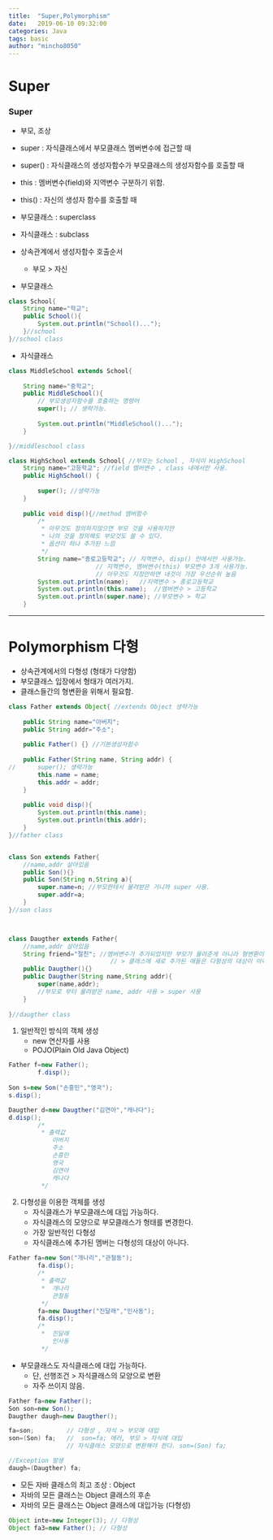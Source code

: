 ```yaml
---
title:  "Super,Polymorphism"
date:   2019-06-10 09:32:00
categories: Java
tags: basic
author: "mincho8050"
---
```


# Super



### Super

- 부모, 조상
- super  :  자식클래스에서 부모클래스 멤버변수에 접근할 때
- super()  :  자식클래스의 생성자함수가 부모클래스의 생성자함수를 호출할 때
- this  :  멤버변수(field)와 지역변수 구분하기 위함.
- this()  :  자신의 생성자 함수를 호출할 때
- 부모클래스  :  superclass
- 자식클래스  :  subclass
- 상속관계에서 생성자함수 호출순서
  - 부모 > 자신



- 부모클래스

```java
class School{
	String name="학교";
	public School(){
		System.out.println("School()...");
	}//school
}//school class

```

- 자식클래스

```java
class MiddleSchool extends School{
	
	String name="중학교";
	public MiddleSchool(){
		// 부모생성자함수를 호출하는 명령어 
		super(); // 생략가능.
		
		System.out.println("MiddleSchool()...");
	}

}//middleschool class

class HighSchool extends School{ //부모는 School , 자식이 HighSchool
	String name="고등학교";	//field 멤버변수 , class 내에서만 사용.
	public HighSchool() {
		
		super(); //생략가능
	}
    
    public void disp(){//method 멤버함수
		/*
		 * 아무것도 정의하지않으면 부모 것을 사용하지만
		 * 나의 것을 정의해도 부모것도 쓸 수 있다. 
		 * 옵션이 하나 추가된 느낌
		 */
		String name="종로고등학교"; // 지역변수, disp() 안에서만 사용가능.
						// 지역변수, 멤버변수(this) 부모변수 3개 사용가능.
						// 아무것도 지정안하면 내것이 가장 우선순위 높음
		System.out.println(name);	//지역변수 > 종로고등학교
		System.out.println(this.name);	//멤버변수 > 고등학교
		System.out.println(super.name);	//부모변수 > 학교
	}
```







------





# Polymorphism 다형

- 상속관계에서의 다형성 (형태가 다양함)
- 부모클래스 입장에서 형태가 여러가지.
- 클래스들간의 형변환을 위해서 필요함.



```java
class Father extends Object{ //extends Object 생략가능
	
	public String name="아버지";
	public String addr="주소";
	
	public Father() {} //기본생성자함수
	
	public Father(String name, String addr) {
//		super(); 생략가능
		this.name = name;
		this.addr = addr;
	}
	
	public void disp(){
		System.out.println(this.name);
		System.out.println(this.addr);
	}
}//father class


class Son extends Father{
	//name,addr 살아있음
	public Son(){}
	public Son(String n,String a){
		super.name=n; //부모한테서 물려받은 거니까 super 사용.
		super.addr=a;
	}
}//son class



class Daugther extends Father{
	//name,addr 살아있음
	String friend="절친"; //멤버변수가 추가되었지만 부모가 물려준게 아니라 형변환이 되지 않는다.
							// > 클래스에 새로 추가된 애들은 다형성의 대상이 아니다.
	public Daugther(){}
	public Daugther(String name,String addr){
		super(name,addr);
		//부모로 부터 물려받은 name, addr 사용 > super 사용
	}
	
}//daugther class

```





1. 일반적인 방식의 객체 생성
   - new 연산자를 사용
   - POJO(Plain Old Java Object)

```java
Father f=new Father();
		f.disp();
		
Son s=new Son("손흥민","영국");
s.disp();

Daugther d=new Daugther("김연아","캐나다");
d.disp();
		/*
		 * 출력값
		    아버지
			주소
			손흥민
			영국
			김연아
			캐나다
		 */
```



2. 다형성을 이용한 객체를 생성
   - 자식클래스가 부모클래스에 대입 가능하다.
   - 자식클래스의 모양으로 부모클래스가 형태를 변경한다.
   - 가장 일반적인 다형성
   - 자식클래스에 추가된 멤버는 다형성의 대상이 아니다.

```java
Father fa=new Son("개나리","관철동");
		fa.disp();
		/*
		 * 출력값
		 * 	개나리
			관철동
		 */
		fa=new Daugther("진달래","인사동");
		fa.disp();
		/*
		 * 	진달래
			인사동
		 */
```



- 부모클래스도 자식클래스에 대입 가능하다.
  - 단, 선행조건 > 자식클래스의 모양으로 변환
  - 자주 쓰이지 않음.

```java
Father fa=new Father();
Son son=new Son();
Daugther daugh=new Daugther();

fa=son;			// 다형성 , 자식 > 부모에 대입
son=(Son) fa;	//  son=fa; 에러, 부모 > 자식에 대입
                // 자식클래스 모양으로 변환해야 한다. son=(Son) fa;

//Exception 발생
daugh=(Daugther) fa;
```



- 모든 자바 클래스의 최고 조상 : Object
- 자바의 모든 클래스는 Object 클래스의 후손
- 자바의 모든 클래스는 Object 클래스에 대입가능 (다형성)

```java
Object inte=new Integer(3); // 다형성
Object fa3=new Father(); // 다형성
```

